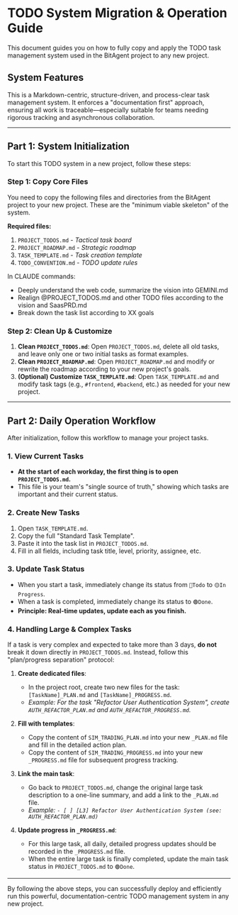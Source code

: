 # TODO System Migration & Operation Guide

This document guides you on how to fully copy and apply the TODO task management system used in the BitAgent project to any new project.

## System Features

This is a Markdown-centric, structure-driven, and process-clear task management system. It enforces a "documentation first" approach, ensuring all work is traceable—especially suitable for teams needing rigorous tracking and asynchronous collaboration.

---

## Part 1: System Initialization

To start this TODO system in a new project, follow these steps:

### Step 1: Copy Core Files

You need to copy the following files and directories from the BitAgent project to your new project. These are the "minimum viable skeleton" of the system.

**Required files:**

1.  `PROJECT_TODOS.md` - *Tactical task board*
2.  `PROJECT_ROADMAP.md` - *Strategic roadmap*
3.  `TASK_TEMPLATE.md` - *Task creation template*
4.  `TODO_CONVENTION.md` - *TODO update rules*

In CLAUDE commands:
- Deeply understand the web code, summarize the vision into GEMINI.md
- Realign @PROJECT_TODOS.md and other TODO files according to the vision and SaasPRD.md
- Break down the task list according to XX goals

### Step 2: Clean Up & Customize

1.  **Clean `PROJECT_TODOS.md`**: Open `PROJECT_TODOS.md`, delete all old tasks, and leave only one or two initial tasks as format examples.
2.  **Clean `PROJECT_ROADMAP.md`**: Open `PROJECT_ROADMAP.md` and modify or rewrite the roadmap according to your new project's goals.
3.  **(Optional) Customize `TASK_TEMPLATE.md`**: Open `TASK_TEMPLATE.md` and modify task tags (e.g., `#frontend`, `#backend`, etc.) as needed for your new project.

---

## Part 2: Daily Operation Workflow

After initialization, follow this workflow to manage your project tasks.

### 1. View Current Tasks

- **At the start of each workday, the first thing is to open `PROJECT_TODOS.md`.**
- This file is your team's "single source of truth," showing which tasks are important and their current status.

### 2. Create New Tasks

1.  Open `TASK_TEMPLATE.md`.
2.  Copy the full "Standard Task Template".
3.  Paste it into the task list in `PROJECT_TODOS.md`.
4.  Fill in all fields, including task title, level, priority, assignee, etc.

### 3. Update Task Status

- When you start a task, immediately change its status from `🔴Todo` to `🟡In Progress`.
- When a task is completed, immediately change its status to `🟢Done`.
- **Principle: Real-time updates, update each as you finish.**

### 4. Handling Large & Complex Tasks

If a task is very complex and expected to take more than 3 days, **do not** break it down directly in `PROJECT_TODOS.md`. Instead, follow this "plan/progress separation" protocol:

1.  **Create dedicated files**:
    *   In the project root, create two new files for the task: `[TaskName]_PLAN.md` and `[TaskName]_PROGRESS.md`.
    *   *Example: For the task "Refactor User Authentication System", create `AUTH_REFACTOR_PLAN.md` and `AUTH_REFACTOR_PROGRESS.md`.*

2.  **Fill with templates**:
    *   Copy the content of `SIM_TRADING_PLAN.md` into your new `_PLAN.md` file and fill in the detailed action plan.
    *   Copy the content of `SIM_TRADING_PROGRESS.md` into your new `_PROGRESS.md` file for subsequent progress tracking.

3.  **Link the main task**:
    *   Go back to `PROJECT_TODOS.md`, change the original large task description to a one-line summary, and add a link to the `_PLAN.md` file.
    *   *Example: `- [ ] [L3] Refactor User Authentication System (see: AUTH_REFACTOR_PLAN.md)`*

4.  **Update progress in `_PROGRESS.md`**:
    *   For this large task, all daily, detailed progress updates should be recorded in the `_PROGRESS.md` file.
    *   When the entire large task is finally completed, update the main task status in `PROJECT_TODOS.md` to `🟢Done`.

---

By following the above steps, you can successfully deploy and efficiently run this powerful, documentation-centric TODO management system in any new project.
